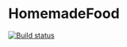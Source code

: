 # HomemadeFood

[![Build status](https://ci.appveyor.com/api/projects/status/4ljs0ob88c1830i7?svg=true)](https://ci.appveyor.com/project/MilStancheva/homemadefood)
